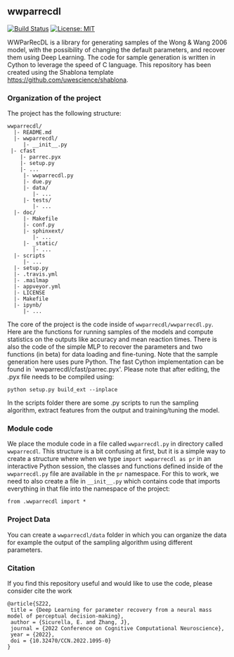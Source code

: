 ## wwparrecdl
[![Build Status](https://travis-ci.org/uwescience/wwparrecdl.svg?branch=master)](https://travis-ci.org/uwescience/wwparrecdl)
[![License: MIT](https://img.shields.io/badge/License-MIT-yellow.svg)](https://opensource.org/licenses/MIT)

WWParRecDL is a library for generating samples of the Wong & Wang 2006 model, with the possibility of changing the default parameters, and recover them using Deep Learning. The code for sample generation is written in Cython to leverage the speed of C language. This repository has been created using the Shablona template https://github.com/uwescience/shablona.

### Organization of the  project

The project has the following structure:

    wwparrecdl/
      |- README.md
      |- wwparrecdl/
         |- __init__.py
	 |- cfast
	    |- parrec.pyx
	    |- setup.py
	    |- ...
         |- wwparrecdl.py
         |- due.py
         |- data/
            |- ...
         |- tests/
            |- ...
      |- doc/
         |- Makefile
         |- conf.py
         |- sphinxext/
            |- ...
         |- _static/
            |- ...
      |- scripts
         |- ...
      |- setup.py
      |- .travis.yml
      |- .mailmap
      |- appveyor.yml
      |- LICENSE
      |- Makefile
      |- ipynb/
         |- ...
      

The core of the project is the code inside of `wwparrecdl/wwparrecdl.py`. Here are the functions for running samples of the models and compute statistics on the outputs like accuracy and mean reaction times. There is also the code of the simple MLP to recover the parameters and two functions (in beta) for data loading and fine-tuning. Note that the sample generation here uses pure Python. The fast Cython implementation can be found in `wwparrecdl/cfast/parrec.pyx'. Please note that after editing, the .pyx file needs to be compiled using:

```
python setup.py build_ext --inplace
```

In the scripts folder there are some .py scripts to run the sampling algorithm, extract features from the output and training/tuning the model.

### Module code

We place the module code in a file called `wwparrecdl.py` in directory called
`wwparrecdl`. This structure is a bit confusing at first, but it is a simple way
to create a structure where when we type `import wwparrecdl as pr` in an
interactive Python session, the classes and functions defined inside of the
`wwparrecdl.py` file are available in the `pr` namespace. For this to work, we
need to also create a file in `__init__.py` which contains code that imports
everything in that file into the namespace of the project:

    from .wwparrecdl import *

### Project Data

You can create a `wwparrecdl/data` folder in which you can
organize the data for example the output of the sampling algorithm using different parameters.

### Citation
If you find this repository useful and would like to use the code, please consider cite the work

```
@article{SZ22,
 title = {Deep Learning for parameter recovery from a neural mass model of perceptual decision-making},
 author = {Sicurella, E. and Zhang, J},
 journal = {2022 Conference on Cognitive Computational Neuroscience},
 year = {2022},
 doi = {10.32470/CCN.2022.1095-0}
}
```

